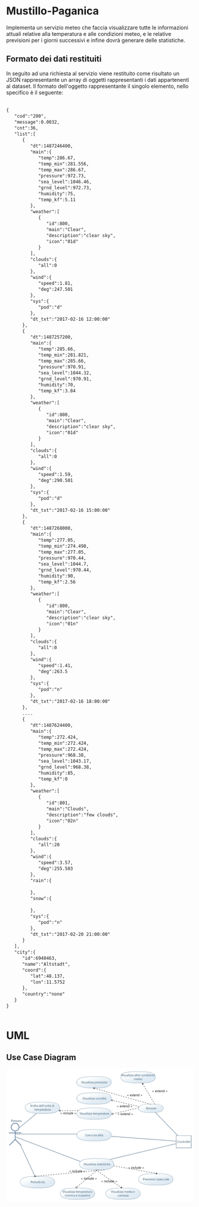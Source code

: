 # Mustillo-Paganica
Implementa un servizio meteo che faccia visualizzare tutte le informazioni attuali relative alla temperatura e alle condizioni meteo, e le relative previsioni per i giorni successivi e infine dovrà generare delle statistiche.

## Formato dei dati restituiti
In seguito ad una richiesta al servizio viene restituito come risultato un JSON rappresentante un array di oggetti rappresentanti i dati appartenenti al dataset. Il formato dell'oggetto rappresentante il singolo elemento, nello specifico è il seguente:
```
	                          
{
   "cod":"200",
   "message":0.0032,
   "cnt":36,
   "list":[
      {
         "dt":1487246400,
         "main":{
            "temp":286.67,
            "temp_min":281.556,
            "temp_max":286.67,
            "pressure":972.73,
            "sea_level":1046.46,
            "grnd_level":972.73,
            "humidity":75,
            "temp_kf":5.11
         },
         "weather":[
            {
               "id":800,
               "main":"Clear",
               "description":"clear sky",
               "icon":"01d"
            }
         ],
         "clouds":{
            "all":0
         },
         "wind":{
            "speed":1.81,
            "deg":247.501
         },
         "sys":{
            "pod":"d"
         },
         "dt_txt":"2017-02-16 12:00:00"
      },
      {
         "dt":1487257200,
         "main":{
            "temp":285.66,
            "temp_min":281.821,
            "temp_max":285.66,
            "pressure":970.91,
            "sea_level":1044.32,
            "grnd_level":970.91,
            "humidity":70,
            "temp_kf":3.84
         },
         "weather":[
            {
               "id":800,
               "main":"Clear",
               "description":"clear sky",
               "icon":"01d"
            }
         ],
         "clouds":{
            "all":0
         },
         "wind":{
            "speed":1.59,
            "deg":290.501
         },
         "sys":{
            "pod":"d"
         },
         "dt_txt":"2017-02-16 15:00:00"
      },
      {
         "dt":1487268000,
         "main":{
            "temp":277.05,
            "temp_min":274.498,
            "temp_max":277.05,
            "pressure":970.44,
            "sea_level":1044.7,
            "grnd_level":970.44,
            "humidity":90,
            "temp_kf":2.56
         },
         "weather":[
            {
               "id":800,
               "main":"Clear",
               "description":"clear sky",
               "icon":"01n"
            }
         ],
         "clouds":{
            "all":0
         },
         "wind":{
            "speed":1.41,
            "deg":263.5
         },
         "sys":{
            "pod":"n"
         },
         "dt_txt":"2017-02-16 18:00:00"
      },
      ....
      {
         "dt":1487624400,
         "main":{
            "temp":272.424,
            "temp_min":272.424,
            "temp_max":272.424,
            "pressure":968.38,
            "sea_level":1043.17,
            "grnd_level":968.38,
            "humidity":85,
            "temp_kf":0
         },
         "weather":[
            {
               "id":801,
               "main":"Clouds",
               "description":"few clouds",
               "icon":"02n"
            }
         ],
         "clouds":{
            "all":20
         },
         "wind":{
            "speed":3.57,
            "deg":255.503
         },
         "rain":{

         },
         "snow":{

         },
         "sys":{
            "pod":"n"
         },
         "dt_txt":"2017-02-20 21:00:00"
      }
   ],
   "city":{
      "id":6940463,
      "name":"Altstadt",
      "coord":{
         "lat":48.137,
         "lon":11.5752
      },
      "country":"none"
   }
}
                          

```

# UML
## Use Case Diagram

<img src ="/Mustillo-Paganica Use Case Diagram.jpg"/>


